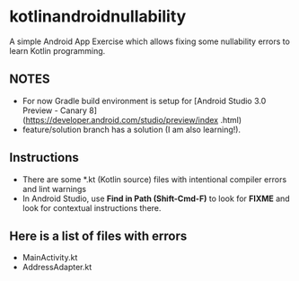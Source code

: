 # kotlinandroidnullability
A simple Android App Exercise which allows fixing some nullability errors to learn Kotlin programming.

## NOTES
- For now Gradle build environment is setup for [Android Studio 3.0 Preview - Canary 8](https://developer.android.com/studio/preview/index
.html)
- feature/solution branch has a solution (I am also learning!).

## Instructions
- There are some *.kt (Kotlin source) files with intentional compiler errors and lint warnings
- In Android Studio, use **Find in Path (Shift-Cmd-F)** to look for **FIXME** and look for contextual instructions there.

## Here is a list of files with errors
- MainActivity.kt
- AddressAdapter.kt
